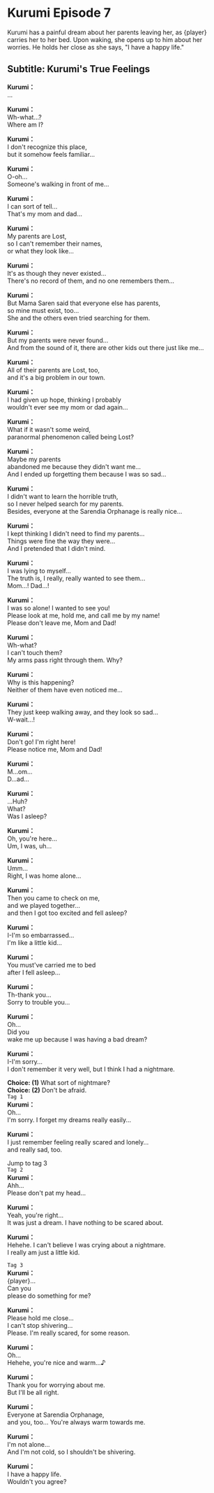 # Kurumi Episode 7
Kurumi has a painful dream about her parents leaving her, as {player} carries her to her bed. Upon waking, she opens up to him about her worries. He holds her close as she says, \"I have a happy life.\"
  
## Subtitle: Kurumi's True Feelings
  
**Kurumi：**  
...  
  
**Kurumi：**  
Wh-what...?  
Where am I?  
  
**Kurumi：**  
I don't recognize this place,  
but it somehow feels familiar...  
  
**Kurumi：**  
O-oh...  
 Someone's walking in front of me...  
  
**Kurumi：**  
I can sort of tell...  
That's my mom and dad...  
  
**Kurumi：**  
My parents are Lost,  
so I can't remember their names,  
or what they look like...  
  
**Kurumi：**  
It's as though they never existed...  
There's no record of them, and no one remembers them...  
  
**Kurumi：**  
But Mama Saren said that everyone else has parents,  
so mine must exist, too...  
She and the others even tried searching for them.  
  
**Kurumi：**  
But my parents were never found...  
And from the sound of it, there are other kids out there just like me...  
  
**Kurumi：**  
All of their parents are Lost, too,  
and it's a big problem in our town.  
  
**Kurumi：**  
I had given up hope, thinking I probably  
wouldn't ever see my mom or dad again...  
  
**Kurumi：**  
What if it wasn't some weird,  
paranormal phenomenon called being Lost?  
  
**Kurumi：**  
Maybe my parents  
abandoned me because they didn't want me...  
And I ended up forgetting them because I was so sad...  
  
**Kurumi：**  
I didn't want to learn the horrible truth,  
so I never helped search for my parents.  
Besides, everyone at the Sarendia Orphanage is really nice...  
  
**Kurumi：**  
I kept thinking I didn't need to find my parents...  
Things were fine the way they were...  
And I pretended that I didn't mind.  
  
**Kurumi：**  
I was lying to myself...  
The truth is, I really, really wanted to see them...  
Mom...! Dad...!  
  
**Kurumi：**  
I was so alone! I wanted to see you!  
Please look at me, hold me, and call me by my name!  
Please don't leave me, Mom and Dad!  
  
**Kurumi：**  
Wh-what?  
I can't touch them?  
My arms pass right through them. Why?  
  
**Kurumi：**  
Why is this happening?  
Neither of them have even noticed me...  
  
**Kurumi：**  
They just keep walking away, and they look so sad...  
W-wait...!  
  
**Kurumi：**  
Don't go! I'm right here!  
Please notice me, Mom and Dad!  
  
**Kurumi：**  
M...om...  
D...ad...  
  
**Kurumi：**  
...Huh?  
What?  
Was I asleep?  
  
**Kurumi：**  
Oh, you're here...  
Um, I was, uh...  
  
**Kurumi：**  
Umm...  
Right, I was home alone...  
  
**Kurumi：**  
Then you came to check on me,  
and we played together...  
and then I got too excited and fell asleep?  
  
**Kurumi：**  
I-I'm so embarrassed...  
I'm like a little kid...  
  
**Kurumi：**  
You must've carried me to bed  
after I fell asleep...  
  
**Kurumi：**  
Th-thank you...  
Sorry to trouble you...  
  
**Kurumi：**  
Oh...  
Did you  
wake me up because I was having a bad dream?  
  
**Kurumi：**  
I-I'm sorry...  
I don't remember it very well, but I think I had a nightmare.  
  
**Choice: (1)**  What sort of nightmare?  
**Choice: (2)**  Don't be afraid.  
`Tag 1`  
**Kurumi：**  
Oh...  
I'm sorry. I forget my dreams really easily...  
  
**Kurumi：**  
I just remember feeling really scared and lonely...  
and really sad, too.  
  
Jump to tag 3  
`Tag 2`  
**Kurumi：**  
Ahh...  
Please don't pat my head...  
  
**Kurumi：**  
Yeah, you're right...  
It was just a dream. I have nothing to be scared about.  
  
**Kurumi：**  
Hehehe. I can't believe I was crying about a nightmare.  
I really am just a little kid.  
  
`Tag 3`  
**Kurumi：**  
{player}...  
Can you  
please do something for me?  
  
**Kurumi：**  
Please hold me close...  
I can't stop shivering...  
Please. I'm really scared, for some reason.  
  
**Kurumi：**  
Oh...  
Hehehe, you're nice and warm...♪  
  
**Kurumi：**  
Thank you for worrying about me.  
But I'll be all right.  
  
**Kurumi：**  
Everyone at Sarendia Orphanage,  
and you, too... You're always warm towards me.  
  
**Kurumi：**  
I'm not alone...  
And I'm not cold, so I shouldn't be shivering.  
  
**Kurumi：**  
I have a happy life.  
Wouldn't you agree?  
